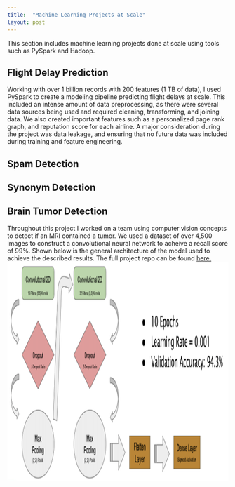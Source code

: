 ```yaml
---
title:  "Machine Learning Projects at Scale"
layout: post
---
```

This section includes machine learning projects done at scale using tools such as PySpark and Hadoop. 

## Flight Delay Prediction

Working with over 1 billion records with 200 features (1 TB of data), I used PySpark to create a modeling pipeline predicting flight delays at scale. This included an intense amount of data preprocessing, as there were several data sources being used and required cleaning, transforming, and joining data. We also created important features such as a personalized page rank graph, and reputation score for each airline. A major consideration during the project was data leakage, and ensuring that no future data was included during training and feature engineering. 

## Spam Detection



## Synonym Detection






## Brain Tumor Detection
Throughout this project I worked on a team using computer vision concepts to detect if an MRI contained a tumor. We used a dataset of over 4,500 images to construct a convolutional neural network to acheive a recall score of 99%. Shown below is the general architecture of the model used to achieve the described results. The full project repo can be found [here.](https://github.com/ZGalante/github-portfolio/tree/main/Brain_Tumor_Detection)
<img src="https://github.com/ZGalante/github-portfolio/blob/main/Brain_Tumor_Detection/CNN_Architecture.png?raw=true" width="1100" height="500">

